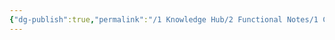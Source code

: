 ```yaml
---
{"dg-publish":true,"permalink":"/1 Knowledge Hub/2 Functional Notes/1 Career Notes/3 TSTPS Kaniha Technical Notes/C Reports, LMIs, Checklists/Procedures/Super Heater back filling.excalidraw/","tags":["excalidraw"],"noteIcon":""}
---
```

<style> .container {font-family: sans-serif; text-align: center;} .button-wrapper button {z-index: 1;height: 40px; width: 100px; margin: 10px;padding: 5px;} .excalidraw .App-menu_top .buttonList { display: flex;} .excalidraw-wrapper { height: 800px; margin: 50px; position: relative;} :root[dir="ltr"] .excalidraw .layer-ui__wrapper .zen-mode-transition.App-menu_bottom--transition-left {transform: none;} </style><script src="https://cdn.jsdelivr.net/npm/react@17/umd/react.production.min.js"></script><script src="https://cdn.jsdelivr.net/npm/react-dom@17/umd/react-dom.production.min.js"></script><script type="text/javascript" src="https://cdn.jsdelivr.net/npm/@excalidraw/excalidraw@0/dist/excalidraw.production.min.js"></script><div id="Super_Heater_back_fillingexcalidraw.md"></div><script>(function(){const InitialData={"type":"excalidraw","version":2,"source":"https://github.com/zsviczian/obsidian-excalidraw-plugin/releases/tag/2.9.2","elements":[{"id":"OFJ58m8k","type":"text","x":-744.8799591064453,"y":-357.765625,"width":242.56790161132812,"height":45,"angle":0,"strokeColor":"#e03131","backgroundColor":"transparent","fillStyle":"solid","strokeWidth":2,"strokeStyle":"solid","roughness":1,"opacity":100,"groupIds":[],"frameId":null,"index":"a2","roundness":null,"seed":32394980,"version":119,"versionNonce":101798884,"isDeleted":false,"boundElements":[],"updated":1744516637876,"link":null,"locked":false,"text":"### Context","rawText":"### Context","fontSize":36,"fontFamily":5,"textAlign":"left","verticalAlign":"top","containerId":null,"originalText":"### Context","autoResize":true,"lineHeight":1.25},{"id":"1OTj2IzG","type":"text","x":-759.1119858989645,"y":-287.66977615889266,"width":698.1016152125942,"height":174.78334098001136,"angle":0,"strokeColor":"#1971c2","backgroundColor":"transparent","fillStyle":"solid","strokeWidth":2,"strokeStyle":"solid","roughness":1,"opacity":100,"groupIds":[],"frameId":null,"index":"a3","roundness":null,"seed":369983836,"version":317,"versionNonce":245628577,"isDeleted":false,"boundElements":[],"updated":1745409910358,"link":null,"locked":false,"text":"- Here, what we want, for some reason, if we think, there's very much welding\nwork done in water wall, and we don't want that water wall water to enter to\nsuperheater, what we do is, we fill the super heater circuit from back side i.e.\nITSH and HTSH from back side and after filling ITSH and HTSH, that water\nwhich finally comes to separator, then separator is filled and slightly pressurized\nand that water enters to waterwall, that is basically water wall is back filled, and\nthat water is finally then completely filled up to bottom ring header, and then all\nthis water is completely drained","rawText":"- Here, what we want, for some reason, if we think, there's very much welding work done in water wall, and we don't want that water wall water to enter to superheater, what we do is, we fill the super heater circuit from back side i.e. ITSH and HTSH from back side and after filling ITSH and HTSH, that water which finally comes to separator, then separator is filled and slightly pressurized and that water enters to waterwall, that is basically water wall is back filled, and that water is finally then completely filled up to bottom ring header, and then all this water is completely drained","fontSize":17.478334098001135,"fontFamily":5,"textAlign":"left","verticalAlign":"top","containerId":null,"originalText":"- Here, what we want, for some reason, if we think, there's very much welding work done in water wall, and we don't want that water wall water to enter to superheater, what we do is, we fill the super heater circuit from back side i.e. ITSH and HTSH from back side and after filling ITSH and HTSH, that water which finally comes to separator, then separator is filled and slightly pressurized and that water enters to waterwall, that is basically water wall is back filled, and that water is finally then completely filled up to bottom ring header, and then all this water is completely drained","autoResize":false,"lineHeight":1.25},{"id":"cunwy1Tg","type":"text","x":-748.6687239471229,"y":-88.41676744167968,"width":664.9802574403103,"height":43.69583524500285,"angle":0,"strokeColor":"#1971c2","backgroundColor":"transparent","fillStyle":"solid","strokeWidth":2,"strokeStyle":"solid","roughness":1,"opacity":100,"groupIds":[],"frameId":null,"index":"a4","roundness":null,"seed":1015730788,"version":333,"versionNonce":479819759,"isDeleted":false,"boundElements":[],"updated":1745409910358,"link":null,"locked":false,"text":"- After draining, we will completely drain and then fill the water, so that fresh\nwater gets into the SH circuit and water wall circuit","rawText":"- After draining, we will completely drain and then fill the water, so that fresh water gets into the SH circuit and water wall circuit","fontSize":17.478334098001138,"fontFamily":5,"textAlign":"left","verticalAlign":"top","containerId":null,"originalText":"- After draining, we will completely drain and then fill the water, so that fresh water gets into the SH circuit and water wall circuit","autoResize":false,"lineHeight":1.25},{"id":"W2aDAK3G","type":"text","x":-727.4198913574219,"y":2.234375,"width":373.83978271484375,"height":25,"angle":0,"strokeColor":"#1971c2","backgroundColor":"transparent","fillStyle":"solid","strokeWidth":2,"strokeStyle":"solid","roughness":1,"opacity":100,"groupIds":[],"frameId":null,"index":"a5","roundness":null,"seed":1141700060,"version":142,"versionNonce":1372019292,"isDeleted":false,"boundElements":[],"updated":1744516623771,"link":null,"locked":false,"text":"Now for this we have following scheme","rawText":"Now for this we have following scheme","fontSize":20,"fontFamily":5,"textAlign":"left","verticalAlign":"top","containerId":null,"originalText":"Now for this we have following scheme","autoResize":true,"lineHeight":1.25},{"id":"A-_3iJg4ZNc5tXofKxH0I","type":"rectangle","x":399.5,"y":399.734375,"width":317,"height":231,"angle":0,"strokeColor":"#1e1e1e","backgroundColor":"transparent","fillStyle":"solid","strokeWidth":2,"strokeStyle":"solid","roughness":1,"opacity":100,"groupIds":[],"frameId":null,"index":"a6","roundness":{"type":3},"seed":174586468,"version":69,"versionNonce":322416612,"isDeleted":false,"boundElements":[],"updated":1744515893183,"link":null,"locked":false},{"id":"DIItsWsF","type":"text","x":579.5,"y":491.734375,"width":82.04397583007812,"height":45,"angle":0,"strokeColor":"#e03131","backgroundColor":"transparent","fillStyle":"solid","strokeWidth":2,"strokeStyle":"solid","roughness":1,"opacity":100,"groupIds":[],"frameId":null,"index":"a7","roundness":null,"seed":1477512804,"version":31,"versionNonce":606631516,"isDeleted":false,"boundElements":[],"updated":1744516613058,"link":null,"locked":false,"text":"BFT","rawText":"BFT","fontSize":36,"fontFamily":5,"textAlign":"left","verticalAlign":"top","containerId":null,"originalText":"BFT","autoResize":true,"lineHeight":1.25},{"id":"jk99Jsmgd8dkrSPvt-8pm","type":"line","x":257.5,"y":-292.265625,"width":5,"height":312,"angle":0,"strokeColor":"#1e1e1e","backgroundColor":"transparent","fillStyle":"solid","strokeWidth":2,"strokeStyle":"solid","roughness":2,"opacity":100,"groupIds":[],"frameId":null,"index":"aB","roundness":{"type":2},"seed":1343630044,"version":69,"versionNonce":1240482140,"isDeleted":false,"boundElements":[],"updated":1744516366989,"link":null,"locked":false,"points":[[0,0],[-5,312]],"lastCommittedPoint":null,"startBinding":null,"endBinding":null,"startArrowhead":null,"endArrowhead":null},{"id":"s_R7JzLUYGzW5RW6BQPgF","type":"line","x":293.5,"y":-293.265625,"width":4,"height":318,"angle":0,"strokeColor":"#1e1e1e","backgroundColor":"transparent","fillStyle":"solid","strokeWidth":2,"strokeStyle":"solid","roughness":2,"opacity":100,"groupIds":[],"frameId":null,"index":"aC","roundness":{"type":2},"seed":1076494940,"version":59,"versionNonce":1939255260,"isDeleted":false,"boundElements":[],"updated":1744516369022,"link":null,"locked":false,"points":[[0,0],[-4,318]],"lastCommittedPoint":null,"startBinding":null,"endBinding":null,"startArrowhead":null,"endArrowhead":null},{"id":"iKAFTU0vEfl40xGqBako0","type":"line","x":323.5,"y":-294.265625,"width":7,"height":321,"angle":0,"strokeColor":"#1e1e1e","backgroundColor":"transparent","fillStyle":"solid","strokeWidth":2,"strokeStyle":"solid","roughness":2,"opacity":100,"groupIds":[],"frameId":null,"index":"aD","roundness":{"type":2},"seed":1907740892,"version":58,"versionNonce":1874735324,"isDeleted":false,"boundElements":[],"updated":1744516370940,"link":null,"locked":false,"points":[[0,0],[-7,321]],"lastCommittedPoint":null,"startBinding":null,"endBinding":null,"startArrowhead":null,"endArrowhead":null},{"id":"9wqXQwGYvDb4N0MfyggGM","type":"line","x":239.5,"y":-183.265625,"width":144,"height":2,"angle":0,"strokeColor":"#1e1e1e","backgroundColor":"transparent","fillStyle":"solid","strokeWidth":2,"strokeStyle":"solid","roughness":2,"opacity":100,"groupIds":[],"frameId":null,"index":"aE","roundness":{"type":2},"seed":1292977116,"version":11,"versionNonce":1308559716,"isDeleted":false,"boundElements":[],"updated":1744515821048,"link":null,"locked":false,"points":[[0,0],[144,2]],"lastCommittedPoint":null,"startBinding":null,"endBinding":null,"startArrowhead":null,"endArrowhead":null},{"id":"zBRSCEy5","type":"text","x":393.5,"y":-198.265625,"width":47.9599609375,"height":25,"angle":0,"strokeColor":"#e03131","backgroundColor":"transparent","fillStyle":"solid","strokeWidth":2,"strokeStyle":"solid","roughness":2,"opacity":100,"groupIds":[],"frameId":null,"index":"aF","roundness":null,"seed":1262056284,"version":19,"versionNonce":318862172,"isDeleted":false,"boundElements":[],"updated":1744516635390,"link":null,"locked":false,"text":"Many","rawText":"Many","fontSize":20,"fontFamily":5,"textAlign":"left","verticalAlign":"top","containerId":null,"originalText":"Many","autoResize":true,"lineHeight":1.25},{"id":"RYZ6RlW9ztPX9tOW1RHET","type":"rectangle","x":162.5,"y":-3.265625,"width":274,"height":57,"angle":0,"strokeColor":"#1e1e1e","backgroundColor":"transparent","fillStyle":"solid","strokeWidth":2,"strokeStyle":"solid","roughness":0,"opacity":100,"groupIds":[],"frameId":null,"index":"aG","roundness":{"type":3},"seed":871945700,"version":19,"versionNonce":1158867548,"isDeleted":false,"boundElements":[],"updated":1744515838633,"link":null,"locked":false},{"id":"BhQ6tSPG","type":"text","x":177.5,"y":17.734375,"width":247.2998504638672,"height":25,"angle":0,"strokeColor":"#e03131","backgroundColor":"transparent","fillStyle":"solid","strokeWidth":2,"strokeStyle":"solid","roughness":0,"opacity":100,"groupIds":[],"frameId":null,"index":"aI","roundness":null,"seed":1235808476,"version":65,"versionNonce":649224420,"isDeleted":false,"boundElements":[],"updated":1744516615795,"link":null,"locked":false,"text":"SH header valve at 48mtr","rawText":"SH header valve at 48mtr","fontSize":20,"fontFamily":5,"textAlign":"left","verticalAlign":"top","containerId":null,"originalText":"SH header valve at 48mtr","autoResize":true,"lineHeight":1.25},{"id":"2mQ5sNPQYqKlJdqPGXRh9","type":"line","x":258.5,"y":49.734375,"width":324,"height":351,"angle":0,"strokeColor":"#1e1e1e","backgroundColor":"transparent","fillStyle":"solid","strokeWidth":2,"strokeStyle":"solid","roughness":0,"opacity":100,"groupIds":[],"frameId":null,"index":"aN","roundness":{"type":2},"seed":1311792092,"version":167,"versionNonce":919996772,"isDeleted":false,"boundElements":[],"updated":1744515920989,"link":null,"locked":false,"points":[[0,0],[155,141],[324,152],[187,245],[180,351]],"lastCommittedPoint":null,"startBinding":null,"endBinding":null,"startArrowhead":null,"endArrowhead":null},{"id":"6lO8C91CA_gl-e4LFhLQX","type":"line","x":-1.5,"y":340.734375,"width":417,"height":149,"angle":0,"strokeColor":"#1e1e1e","backgroundColor":"transparent","fillStyle":"solid","strokeWidth":2,"strokeStyle":"solid","roughness":0,"opacity":100,"groupIds":[],"frameId":null,"index":"aP","roundness":{"type":2},"seed":930065124,"version":139,"versionNonce":796291940,"isDeleted":false,"boundElements":[],"updated":1744515950479,"link":null,"locked":false,"points":[[0,0],[358,-54],[417,-149]],"lastCommittedPoint":null,"startBinding":null,"endBinding":null,"startArrowhead":null,"endArrowhead":null},{"id":"EhKSVQP33kfPmzUMa6jjK","type":"line","x":267.42270531400965,"y":284.734375,"width":0.3091787439613526,"height":22.76923076923077,"angle":0,"strokeColor":"#1e1e1e","backgroundColor":"transparent","fillStyle":"solid","strokeWidth":0.5,"strokeStyle":"solid","roughness":0,"opacity":100,"groupIds":[],"frameId":null,"index":"aW","roundness":{"type":2},"seed":1951990876,"version":413,"versionNonce":2044688740,"isDeleted":false,"boundElements":[],"updated":1744516142826,"link":null,"locked":false,"points":[[0,0],[-0.3091787439613526,22.76923076923077]],"lastCommittedPoint":null,"startBinding":null,"endBinding":null,"startArrowhead":null,"endArrowhead":null},{"id":"qCZmvYN1YClBiQqe0_pzZ","type":"line","x":251.65458937198068,"y":292.95659722222223,"width":0.1545893719806763,"height":27.196581196581196,"angle":0,"strokeColor":"#1e1e1e","backgroundColor":"transparent","fillStyle":"solid","strokeWidth":0.5,"strokeStyle":"solid","roughness":0,"opacity":100,"groupIds":[],"frameId":null,"index":"aX","roundness":{"type":2},"seed":496421980,"version":324,"versionNonce":569552100,"isDeleted":false,"boundElements":[],"updated":1744516142826,"link":null,"locked":false,"points":[[0,0],[-0.1545893719806763,27.196581196581196]],"lastCommittedPoint":null,"startBinding":null,"endBinding":null,"startArrowhead":null,"endArrowhead":null},{"id":"jwb-58A0TSaOlpjgkI7ok","type":"line","x":283.3454106280193,"y":293.9053151709402,"width":0.3091787439613526,"height":27.829059829059833,"angle":0,"strokeColor":"#1e1e1e","backgroundColor":"transparent","fillStyle":"solid","strokeWidth":0.5,"strokeStyle":"solid","roughness":0,"opacity":100,"groupIds":[],"frameId":null,"index":"aY","roundness":{"type":2},"seed":461553116,"version":344,"versionNonce":1481863268,"isDeleted":false,"boundElements":[],"updated":1744516142826,"link":null,"locked":false,"points":[[0,0],[-0.3091787439613526,27.829059829059833]],"lastCommittedPoint":null,"startBinding":null,"endBinding":null,"startArrowhead":null,"endArrowhead":null},{"id":"QTJ_PZ_0yEFpMr6YVMTU_","type":"line","x":251.5,"y":293.5890758547008,"width":31.381642512077285,"height":27.829059829059833,"angle":0,"strokeColor":"#1e1e1e","backgroundColor":"transparent","fillStyle":"solid","strokeWidth":0.5,"strokeStyle":"solid","roughness":0,"opacity":100,"groupIds":[],"frameId":null,"index":"aZ","roundness":{"type":2},"seed":214247268,"version":356,"versionNonce":483378148,"isDeleted":false,"boundElements":[],"updated":1744516142826,"link":null,"locked":false,"points":[[0,0],[31.381642512077285,27.829059829059833]],"lastCommittedPoint":null,"startBinding":null,"endBinding":null,"startArrowhead":null,"endArrowhead":null},{"id":"yAJIRWfOQL7FtGIcFssmq","type":"line","x":251.65458937198068,"y":321.09516787143116,"width":31.845410628019312,"height":24.666666666666668,"angle":0,"strokeColor":"#1e1e1e","backgroundColor":"transparent","fillStyle":"solid","strokeWidth":0.5,"strokeStyle":"solid","roughness":0,"opacity":100,"groupIds":[],"frameId":null,"index":"aa","roundness":{"type":2},"seed":577160676,"version":404,"versionNonce":1165338468,"isDeleted":false,"boundElements":[],"updated":1744516142826,"link":null,"locked":false,"points":[[0,0],[31.845410628019312,-24.666666666666668]],"lastCommittedPoint":null,"startBinding":null,"endBinding":null,"startArrowhead":null,"endArrowhead":null},{"id":"u6Q_qw7DUleViJB80Ok7u","type":"line","x":261.7028985507246,"y":284.734375,"width":11.748792270531398,"height":0.6324786324786326,"angle":0,"strokeColor":"#1e1e1e","backgroundColor":"transparent","fillStyle":"solid","strokeWidth":0.5,"strokeStyle":"solid","roughness":0,"opacity":100,"groupIds":[],"frameId":null,"index":"ab","roundness":{"type":2},"seed":1980456548,"version":330,"versionNonce":915610340,"isDeleted":false,"boundElements":[],"updated":1744516142826,"link":null,"locked":false,"points":[[0,0],[11.748792270531398,0.6324786324786326]],"lastCommittedPoint":null,"startBinding":null,"endBinding":null,"startArrowhead":null,"endArrowhead":null},{"id":"vfYYJOb2CUR787sXLjmUe","type":"line","x":424.53920475659606,"y":316.5816436733554,"width":0.3091787439613526,"height":22.76923076923077,"angle":4.71238898038469,"strokeColor":"#1e1e1e","backgroundColor":"transparent","fillStyle":"solid","strokeWidth":0.5,"strokeStyle":"solid","roughness":0,"opacity":100,"groupIds":[],"frameId":null,"index":"ad","roundness":{"type":2},"seed":1082431068,"version":533,"versionNonce":157941852,"isDeleted":false,"boundElements":[],"updated":1744516177811,"link":null,"locked":false,"points":[[0,0],[-0.3091787439613526,22.76923076923077]],"lastCommittedPoint":null,"startBinding":null,"endBinding":null,"startArrowhead":null,"endArrowhead":null},{"id":"XPtxZ9jKCzs6nkBmzw9OA","type":"line","x":434.8978075065033,"y":330.05878971571883,"width":0.1545893719806763,"height":27.196581196581196,"angle":4.71238898038469,"strokeColor":"#1e1e1e","backgroundColor":"transparent","fillStyle":"solid","strokeWidth":0.5,"strokeStyle":"solid","roughness":0,"opacity":100,"groupIds":[],"frameId":null,"index":"ae","roundness":{"type":2},"seed":416901852,"version":444,"versionNonce":897684700,"isDeleted":false,"boundElements":[],"updated":1744516177811,"link":null,"locked":false,"points":[[0,0],[-0.1545893719806763,27.196581196581196]],"lastCommittedPoint":null,"startBinding":null,"endBinding":null,"startArrowhead":null,"endArrowhead":null},{"id":"3AJFDd8tBeKKTLLsgWNd4","type":"line","x":436.2400594574507,"y":298.12902382943133,"width":0.3091787439613526,"height":27.829059829059833,"angle":4.71238898038469,"strokeColor":"#1e1e1e","backgroundColor":"transparent","fillStyle":"solid","strokeWidth":0.5,"strokeStyle":"solid","roughness":0,"opacity":100,"groupIds":[],"frameId":null,"index":"af","roundness":{"type":2},"seed":681553756,"version":464,"versionNonce":313694556,"isDeleted":false,"boundElements":[],"updated":1744516177811,"link":null,"locked":false,"points":[[0,0],[-0.3091787439613526,27.829059829059833]],"lastCommittedPoint":null,"startBinding":null,"endBinding":null,"startArrowhead":null,"endArrowhead":null},{"id":"CQaT0NEx2EqpV3iI-y6fe","type":"line","x":420.0784095131921,"y":314.1290238294315,"width":31.381642512077285,"height":27.829059829059833,"angle":4.71238898038469,"strokeColor":"#1e1e1e","backgroundColor":"transparent","fillStyle":"solid","strokeWidth":0.5,"strokeStyle":"solid","roughness":0,"opacity":100,"groupIds":[],"frameId":null,"index":"ag","roundness":{"type":2},"seed":1613325276,"version":476,"versionNonce":474942940,"isDeleted":false,"boundElements":[],"updated":1744516177811,"link":null,"locked":false,"points":[[0,0],[31.381642512077285,27.829059829059833]],"lastCommittedPoint":null,"startBinding":null,"endBinding":null,"startArrowhead":null,"endArrowhead":null},{"id":"wr3wzFnlt94adQEk3Cr_v","type":"line","x":418.1047542240881,"y":341.990413647343,"width":31.845410628019312,"height":24.666666666666668,"angle":4.71238898038469,"strokeColor":"#1e1e1e","backgroundColor":"transparent","fillStyle":"solid","strokeWidth":0.5,"strokeStyle":"solid","roughness":0,"opacity":100,"groupIds":[],"frameId":null,"index":"ah","roundness":{"type":2},"seed":1435011164,"version":551,"versionNonce":325644892,"isDeleted":false,"boundElements":[],"updated":1744516177811,"link":null,"locked":false,"points":[[0,0],[31.845410628019312,-24.666666666666668]],"lastCommittedPoint":null,"startBinding":null,"endBinding":null,"startArrowhead":null,"endArrowhead":null},{"id":"hWwtGm1OZ-OFadurcRJIO","type":"line","x":407.4418431809736,"y":327.34084099777056,"width":11.748792270531398,"height":0.6324786324786326,"angle":4.71238898038469,"strokeColor":"#1e1e1e","backgroundColor":"transparent","fillStyle":"solid","strokeWidth":0.5,"strokeStyle":"solid","roughness":0,"opacity":100,"groupIds":[],"frameId":null,"index":"ai","roundness":{"type":2},"seed":210705628,"version":450,"versionNonce":1188185820,"isDeleted":false,"boundElements":[],"updated":1744516177811,"link":null,"locked":false,"points":[[0,0],[11.748792270531398,0.6324786324786326]],"lastCommittedPoint":null,"startBinding":null,"endBinding":null,"startArrowhead":null,"endArrowhead":null},{"id":"QVmpEtsp","type":"text","x":88.94526020526513,"y":271.63691497714376,"width":98.42588806152344,"height":65.54375286750427,"angle":0,"strokeColor":"#e03131","backgroundColor":"transparent","fillStyle":"solid","strokeWidth":0.5,"strokeStyle":"solid","roughness":0,"opacity":100,"groupIds":[],"frameId":null,"index":"aj","roundness":null,"seed":1738423268,"version":275,"versionNonce":768443009,"isDeleted":false,"boundElements":[],"updated":1745409910358,"link":null,"locked":false,"text":"12.5Mtr\nJust beside\nFilling valve","rawText":"12.5Mtr\nJust beside\nFilling valve","fontSize":17.478334098001138,"fontFamily":5,"textAlign":"left","verticalAlign":"top","containerId":null,"originalText":"12.5Mtr\nJust beside\nFilling valve","autoResize":true,"lineHeight":1.25},{"id":"D7VRAFJd","type":"text","x":-154.87750046185073,"y":286.49349896044475,"width":92.13665771484375,"height":43.69583524500285,"angle":0,"strokeColor":"#e03131","backgroundColor":"transparent","fillStyle":"solid","strokeWidth":0.5,"strokeStyle":"solid","roughness":0,"opacity":100,"groupIds":[],"frameId":null,"index":"ak","roundness":null,"seed":737548900,"version":252,"versionNonce":27435535,"isDeleted":false,"boundElements":[],"updated":1745409910358,"link":null,"locked":false,"text":"3.5Mtr \nfilling valve","rawText":"3.5Mtr \nfilling valve","fontSize":17.478334098001138,"fontFamily":5,"textAlign":"left","verticalAlign":"top","containerId":null,"originalText":"3.5Mtr \nfilling valve","autoResize":true,"lineHeight":1.25},{"id":"z5THcVBm","type":"text","x":462.5,"y":304.734375,"width":152.0398712158203,"height":50,"angle":0,"strokeColor":"#e03131","backgroundColor":"transparent","fillStyle":"solid","strokeWidth":0.5,"strokeStyle":"solid","roughness":0,"opacity":100,"groupIds":[],"frameId":null,"index":"al","roundness":null,"seed":1700080988,"version":32,"versionNonce":76346980,"isDeleted":false,"boundElements":[],"updated":1744516610635,"link":null,"locked":false,"text":"5..5Mtr BFT \nSH master drain","rawText":"5..5Mtr BFT \nSH master drain","fontSize":20,"fontFamily":5,"textAlign":"left","verticalAlign":"top","containerId":null,"originalText":"5..5Mtr BFT \nSH master drain","autoResize":true,"lineHeight":1.25},{"id":"RTuwoZxZ","type":"text","x":-489.5875984385725,"y":51.409905342329424,"width":334.9344482421875,"height":174.7833409800114,"angle":0,"strokeColor":"#e03131","backgroundColor":"transparent","fillStyle":"solid","strokeWidth":0.5,"strokeStyle":"solid","roughness":0,"opacity":100,"groupIds":[],"frameId":null,"index":"am","roundness":null,"seed":1013900252,"version":587,"versionNonce":1490782817,"isDeleted":false,"boundElements":[],"updated":1745409910358,"link":null,"locked":false,"text":"So, we need to open 3.5Mtr filling valve\nand close the BFT SH master drain\nand open the 12.5Mtr SH filling valve\nAnd main thing open all the vents \nand drains at ITSH and HTSH spray\ncircuit, at 48Mtr header and \nmay be at individual spray lines\n","rawText":"So, we need to open 3.5Mtr filling valve\nand close the BFT SH master drain\nand open the 12.5Mtr SH filling valve\nAnd main thing open all the vents \nand drains at ITSH and HTSH spray\ncircuit, at 48Mtr header and \nmay be at individual spray lines\n","fontSize":17.478334098001138,"fontFamily":5,"textAlign":"left","verticalAlign":"top","containerId":null,"originalText":"So, we need to open 3.5Mtr filling valve\nand close the BFT SH master drain\nand open the 12.5Mtr SH filling valve\nAnd main thing open all the vents \nand drains at ITSH and HTSH spray\ncircuit, at 48Mtr header and \nmay be at individual spray lines\n","autoResize":true,"lineHeight":1.25},{"id":"4K5GinrkUBB7s_e5WTZIW","type":"line","x":255.5,"y":-284.265625,"width":368,"height":103,"angle":0,"strokeColor":"#1e1e1e","backgroundColor":"transparent","fillStyle":"solid","strokeWidth":0.5,"strokeStyle":"solid","roughness":0,"opacity":100,"groupIds":[],"frameId":null,"index":"ao","roundness":{"type":2},"seed":125263324,"version":84,"versionNonce":1782711012,"isDeleted":false,"boundElements":[],"updated":1744516379927,"link":null,"locked":false,"points":[[0,0],[368,-103]],"lastCommittedPoint":null,"startBinding":null,"endBinding":null,"startArrowhead":null,"endArrowhead":null},{"id":"szMFIn8q","type":"text","x":595.5,"y":-434.265625,"width":211.29983520507812,"height":100,"angle":0,"strokeColor":"#e03131","backgroundColor":"transparent","fillStyle":"solid","strokeWidth":0.5,"strokeStyle":"solid","roughness":0,"opacity":100,"groupIds":[],"frameId":null,"index":"ap","roundness":null,"seed":1156383196,"version":148,"versionNonce":601441244,"isDeleted":false,"boundElements":[],"updated":1744516619026,"link":null,"locked":false,"text":"Individual drains\nand vents of ITSH \nand HTSH spray lines \nat 92Mtr and 60Mtr","rawText":"Individual drains\nand vents of ITSH \nand HTSH spray lines \nat 92Mtr and 60Mtr","fontSize":20,"fontFamily":5,"textAlign":"left","verticalAlign":"top","containerId":null,"originalText":"Individual drains\nand vents of ITSH \nand HTSH spray lines \nat 92Mtr and 60Mtr","autoResize":true,"lineHeight":1.25},{"text":"📍[[WLfvFCy - Imgur.png]]","fontSize":20,"fontFamily":5,"textAlign":"left","verticalAlign":"top","id":"jK9uPN3t","type":"text","x":546.1080222614274,"y":-132.32545900327966,"width":264.9607238769531,"height":25,"angle":0,"strokeColor":"#e03131","backgroundColor":"transparent","fillStyle":"hachure","strokeWidth":1,"strokeStyle":"solid","roughness":1,"opacity":100,"roundness":null,"seed":72148,"version":41,"versionNonce":1946155483,"updated":1745203591738,"isDeleted":false,"groupIds":[],"boundElements":[],"link":"[[WLfvFCy - Imgur.png]]","locked":false,"containerId":null,"originalText":"📍[[WLfvFCy - Imgur.png]]","rawText":"[[WLfvFCy - Imgur.png]]","lineHeight":1.25,"autoResize":true,"index":"av","frameId":null},{"id":"FeDzsLHp","type":"image","x":-689.5985934273925,"y":-736.0991142649145,"width":567.5424680444207,"height":378.33348926491453,"angle":0,"strokeColor":"transparent","backgroundColor":"transparent","fillStyle":"hachure","strokeWidth":1,"strokeStyle":"solid","roughness":1,"opacity":100,"roundness":null,"seed":94616,"version":51,"versionNonce":1276608705,"updated":1745410081268,"isDeleted":false,"groupIds":[],"boundElements":[],"link":null,"locked":false,"fileId":"535570c01b710b5ae9d6e89a44b049e53e36a83d","scale":[1,1],"index":"aw"}],"appState":{"theme":"light","viewBackgroundColor":"#ffffff","currentItemStrokeColor":"#e03131","currentItemBackgroundColor":"transparent","currentItemFillStyle":"solid","currentItemStrokeWidth":0.5,"currentItemStrokeStyle":"solid","currentItemRoughness":0,"currentItemOpacity":100,"currentItemFontFamily":5,"currentItemFontSize":20,"currentItemTextAlign":"left","currentItemStartArrowhead":null,"currentItemEndArrowhead":"arrow","currentItemArrowType":"round","scrollX":1413.4444291044451,"scrollY":1204.8389712685625,"zoom":{"value":0.506453},"currentItemRoundness":"round","gridSize":20,"gridStep":5,"gridModeEnabled":false,"gridColor":{"Bold":"rgba(217, 217, 217, 0.5)","Regular":"rgba(230, 230, 230, 0.5)"},"currentStrokeOptions":null,"frameRendering":{"enabled":true,"clip":true,"name":true,"outline":true},"objectsSnapModeEnabled":true,"activeTool":{"type":"selection","customType":null,"locked":false,"lastActiveTool":null}},"files":{}};InitialData.scrollToContent=true;App=()=>{const e=React.useRef(null),t=React.useRef(null),[n,i]=React.useState({width:void 0,height:void 0});return React.useEffect(()=>{i({width:t.current.getBoundingClientRect().width,height:t.current.getBoundingClientRect().height});const e=()=>{i({width:t.current.getBoundingClientRect().width,height:t.current.getBoundingClientRect().height})};return window.addEventListener("resize",e),()=>window.removeEventListener("resize",e)},[t]),React.createElement(React.Fragment,null,React.createElement("div",{className:"excalidraw-wrapper",ref:t},React.createElement(ExcalidrawLib.Excalidraw,{ref:e,width:n.width,height:n.height,initialData:InitialData,viewModeEnabled:!0,zenModeEnabled:!0,gridModeEnabled:!1})))},excalidrawWrapper=document.getElementById("Super_Heater_back_fillingexcalidraw.md");ReactDOM.render(React.createElement(App),excalidrawWrapper);})();</script>